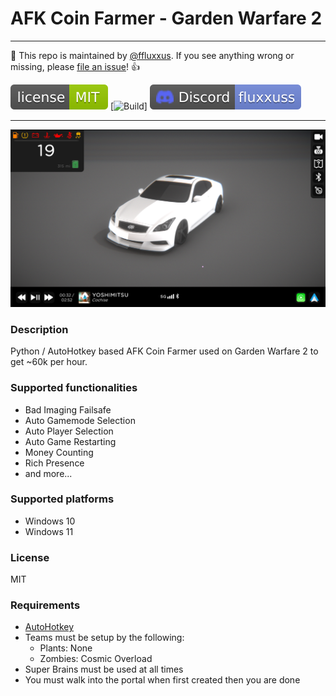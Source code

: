 # AFK Coin Farmer - Garden Warfare 2

---

:wave: This repo is maintained by [@ffluxxus](https://github.com/ffluxxus). If you see anything wrong or missing, please [file an issue](https://github.com/ffluxxus/unity-headunit/issues/new/choose)! :+1:

[![License](.github/licensebadge.svg)](/LICENSE.md)
[![Build](https://github.com/ffluxxus/unity-headunit/actions/workflows/main.yml/badge.svg)]
[![Discord](.github/discordbadge.svg)](https://fluxus.000.pe) 

---

![ShowcaseImage](https://github.com/ffluxxus/unity-headunit/blob/main/showcase/image_2024-07-15_232121984.png?raw=true)

### Description
Python / AutoHotkey based AFK Coin Farmer used on Garden Warfare 2 to get ~60k per hour.

### Supported functionalities
 - Bad Imaging Failsafe
 - Auto Gamemode Selection
 - Auto Player Selection
 - Auto Game Restarting
 - Money Counting
 - Rich Presence
 - and more...

### Supported platforms
 - Windows 10
 - Windows 11

### License
MIT

### Requirements
 - [AutoHotkey](https://www.autohotkey.com/)
 - Teams must be setup by the following:
   - Plants: None
   - Zombies: Cosmic Overload
 - Super Brains must be used at all times
 - You must walk into the portal when first created then you are done
